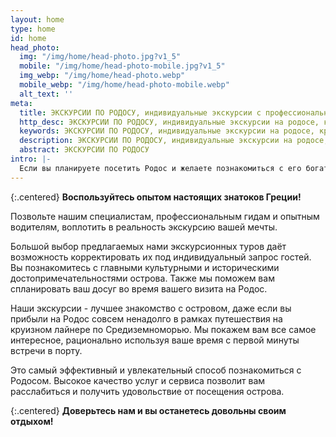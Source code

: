 ```yaml
---
layout: home
type: home
id: home
head_photo:
  img: "/img/home/head-photo.jpg?v1_5"
  mobile: "/img/home/head-photo-mobile.jpg?v1_5"
  img_webp: "/img/home/head-photo.webp"
  mobile_webp: "/img/home/head-photo-mobile.webp"
  alt_text: ''
meta:
  title: ЭКСКУРСИИ ПО РОДОСУ, индивидуальные экскурсии с профессиональными дипломированными гидами, Остров Родос, Греция
  http_desc: ЭКСКУРСИИ ПО РОДОСУ, индивидуальные экскурсии на родосе, круизы на яхтах, ешеходные экскурсии на Родосе, групповые экскурсии на родосе, Остров Родос, Греция
  keywords: ЭКСКУРСИИ ПО РОДОСУ, индивидуальные экскурсии на родосе, круизы на яхтах, ешеходные экскурсии на Родосе, групповые экскурсии на родосе, Остров Родос, Греция
  description: ЭКСКУРСИИ ПО РОДОСУ, индивидуальные экскурсии на родосе, круизы на яхтах, ешеходные экскурсии на Родосе, групповые экскурсии на родосе, Остров Родос, Греция
  abstract: ЭКСКУРСИИ ПО РОДОСУ
intro: |-
  Если вы планируете посетить Родос и желаете познакомиться с его богатым культурным и историческим наследием,<br>вы зашли на правильный сайт!
---
```


{:.centered}
**Воспользуйтесь опытом настоящих знатоков Греции!**

Позвольте нашим специалистам, профессиональным гидам и опытным водителям, воплотить в реальность экскурсию вашей мечты. 

Большой выбор предлагаемых нами экскурсионных туров даёт возможность корректировать их под индивидуальный запрос гостей. Вы познакомитесь с главными культурными и историческими достопримечательностями острова. Также мы поможем вам спланировать ваш досуг во время вашего визита на Родос.  

Наши экскурсии - лучшее знакомство с островом, даже если вы прибыли на Родос совсем ненадолго в рамках путешествия на круизном лайнере по Средиземноморью. Мы покажем вам все самое интересное, рационально используя ваше время с первой минуты встречи в порту.

Это самый эффективный и увлекательный способ познакомиться с Родосом. Высокое качество услуг и сервиса позволит вам расслабиться и получить удовольствие от посещения острова.

{:.centered}
**Доверьтесь нам и вы останетесь довольны своим отдыхом!**